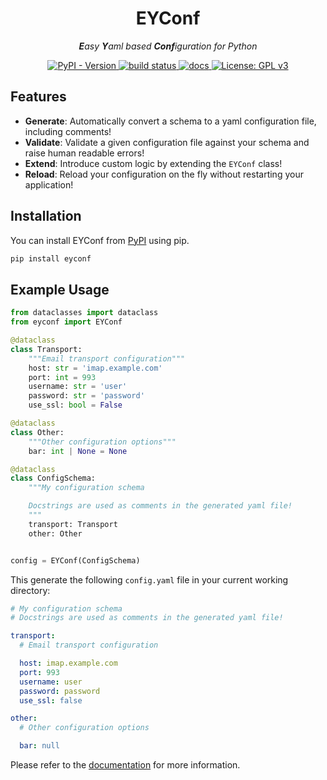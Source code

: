 <p align="center">
    <h1 align="center">EYConf</h1>
</p>
<p align="center">
    <em><b>E</b>asy <b>Y</B>aml based <b>Conf</b>iguration for Python</em>
</p>


<p align="center">
     <a href="https://pypi.org/project/eyconf/">
        <img alt="PyPI - Version" src="https://img.shields.io/pypi/v/eyconf?style=flat-square">
     </a>
    <a href="https://github.com/semohr/eyconf/actions">
        <img alt="build status" src="https://img.shields.io/github/actions/workflow/status/semohr/eyconf/workflow.yml?style=flat-square" />
    </a>
    <a href="https://eyconf.readthedocs.io/en/latest/">
        <img alt="docs" src="https://img.shields.io/readthedocs/eyconf?style=flat-square" />
    </a>
    <a href="https://github.com/semohr/eyconf/blob/main/LICENSE">
        <img alt="License: GPL v3" src="https://img.shields.io/badge/License-GPL%20v3-blue.svg?style=flat-square" />
    </a>
</p>


## Features

<!-- start features -->
- **Generate**: Automatically convert a schema to a yaml configuration file, including comments!
- **Validate**: Validate a given configuration file against your schema and raise human readable errors!
- **Extend**: Introduce custom logic by extending the `EYConf` class!
- **Reload**: Reload your configuration on the fly without restarting your application!
<!-- end features -->

## Installation

You can install EYConf from [PyPI](https://pypi.org/project/eyconf/) using pip.

```bash
pip install eyconf
```

## Example Usage

```python
from dataclasses import dataclass
from eyconf import EYConf

@dataclass
class Transport:
    """Email transport configuration"""
    host: str = 'imap.example.com'
    port: int = 993
    username: str = 'user'
    password: str = 'password'
    use_ssl: bool = False

@dataclass
class Other:
    """Other configuration options"""
    bar: int | None = None

@dataclass
class ConfigSchema:
    """My configuration schema

    Docstrings are used as comments in the generated yaml file!
    """
    transport: Transport
    other: Other


config = EYConf(ConfigSchema)
```

This generate the following `config.yaml` file in your current working directory:

```yaml
# My configuration schema
# Docstrings are used as comments in the generated yaml file!

transport:
  # Email transport configuration

  host: imap.example.com
  port: 993
  username: user
  password: password
  use_ssl: false

other:
  # Other configuration options

  bar: null

```

Please refer to the [documentation](https://eyconf.readthedocs.io/en/latest/) for more information.
